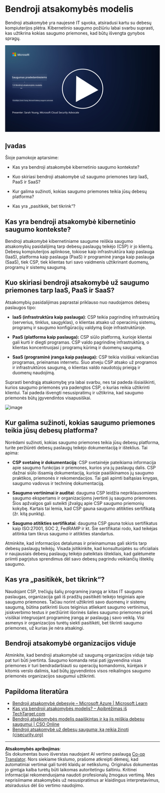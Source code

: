 <!--
CO_OP_TRANSLATOR_METADATA:
{
  "original_hash": "a48db640d80c786b928ca178c414f084",
  "translation_date": "2025-09-03T17:26:52+00:00",
  "source_file": "1.6 Shared responsibility model.md",
  "language_code": "lt"
}
-->
# Bendroji atsakomybės modelis

Bendroji atsakomybė yra naujesnė IT sąvoka, atsiradusi kartu su debesų kompiuterijos plėtra. Kibernetinio saugumo požiūriu labai svarbu suprasti, kas užtikrina kokias saugumo priemones, kad būtų išvengta gynybos spragų.

[![Žiūrėti vaizdo įrašą](../../translated_images/1-6_placeholder.e5f314ee81b946d2e99745a3aa36e96432cc432ceaf4b20df35aa84d62ce2408.lt.png)](https://learn-video.azurefd.net/vod/player?id=20bf114b-e90d-428e-ae62-81aa9e9a7175)

## Įvadas

Šioje pamokoje aptarsime:

 - Kas yra bendroji atsakomybė kibernetinio saugumo kontekste?
   
 - Kuo skiriasi bendroji atsakomybė už saugumo priemones tarp IaaS, PaaS ir SaaS?

 - Kur galima sužinoti, kokias saugumo priemones teikia jūsų debesų platforma?

 - Kas yra „pasitikėk, bet tikrink“?

## Kas yra bendroji atsakomybė kibernetinio saugumo kontekste?

Bendroji atsakomybė kibernetiniame saugume reiškia saugumo atsakomybių pasidalijimą tarp debesų paslaugų teikėjo (CSP) ir jo klientų. Debesų kompiuterijos aplinkose, tokiose kaip infrastruktūra kaip paslauga (IaaS), platforma kaip paslauga (PaaS) ir programinė įranga kaip paslauga (SaaS), tiek CSP, tiek klientas turi savo vaidmenis užtikrinant duomenų, programų ir sistemų saugumą.

## Kuo skiriasi bendroji atsakomybė už saugumo priemones tarp IaaS, PaaS ir SaaS?

Atsakomybių pasidalijimas paprastai priklauso nuo naudojamos debesų paslaugos tipo:

 - **IaaS (infrastruktūra kaip paslauga)**: CSP teikia pagrindinę infrastruktūrą (serverius, tinklus, saugyklas), o klientas atsako už operacinių sistemų, programų ir saugumo konfigūracijų valdymą šioje infrastruktūroje.
   
 - **PaaS (platforma kaip paslauga):** CSP siūlo platformą, kurioje klientai gali kurti ir diegti programas. CSP valdo pagrindinę infrastruktūrą, o klientas koncentruojasi į programų kūrimą ir duomenų saugumą.

 - **SaaS (programinė įranga kaip paslauga):** CSP teikia visiškai veikiančias programas, prieinamas internetu. Šiuo atveju CSP atsako už programos ir infrastruktūros saugumą, o klientas valdo naudotojų prieigą ir duomenų naudojimą.

Suprasti bendrąją atsakomybę yra labai svarbu, nes tai padeda išsiaiškinti, kurios saugumo priemonės yra padengtos CSP, o kurias reikia užtikrinti klientui. Tai padeda išvengti nesusipratimų ir užtikrina, kad saugumo priemonės būtų įgyvendintos visapusiškai.

![image](https://github.com/microsoft/Security-101/assets/139931591/7229a633-ec03-44d3-aa74-6c9810f5c47b)

## Kur galima sužinoti, kokias saugumo priemones teikia jūsų debesų platforma?

Norėdami sužinoti, kokias saugumo priemones teikia jūsų debesų platforma, turite peržiūrėti debesų paslaugų teikėjo dokumentaciją ir išteklius. Tai apima:

 - **CSP svetainę ir dokumentaciją**: CSP svetainėje pateikiama informacija apie saugumo funkcijas ir priemones, kurios yra jų paslaugų dalis. CSP dažnai siūlo išsamią dokumentaciją, kurioje paaiškinamos jų saugumo praktikos, priemonės ir rekomendacijos. Tai gali apimti baltąsias knygas, saugumo vadovus ir techninę dokumentaciją.
   
 - **Saugumo vertinimai ir auditai**: dauguma CSP leidžia nepriklausomiems saugumo ekspertams ir organizacijoms įvertinti jų saugumo priemones. Šios apžvalgos gali suteikti įžvalgų apie CSP saugumo priemonių kokybę. Kartais tai lemia, kad CSP gauna saugumo atitikties sertifikatą (žr. kitą punktą).
   
 - **Saugumo atitikties sertifikatai**: dauguma CSP gauna tokius sertifikatus kaip ISO:27001, SOC 2, FedRAMP ir kt. Šie sertifikatai rodo, kad teikėjas atitinka tam tikrus saugumo ir atitikties standartus.

Atminkite, kad informacijos detalumas ir prieinamumas gali skirtis tarp debesų paslaugų teikėjų. Visada įsitikinkite, kad konsultuojatės su oficialiais ir naujausiais debesų paslaugų teikėjo pateiktais ištekliais, kad galėtumėte priimti pagrįstus sprendimus dėl savo debesų pagrindu veikiančių išteklių saugumo.

## Kas yra „pasitikėk, bet tikrink“?

Naudojant CSP, trečiųjų šalių programinę įrangą ar kitas IT saugumo paslaugas, organizacija gali iš pradžių pasitikėti teikėjo teiginiais apie saugumo priemones. Tačiau norint užtikrinti savo duomenų ir sistemų saugumą, būtina patikrinti šiuos teiginius atliekant saugumo vertinimus, įsiskverbimo testus ir peržiūrint išorinės šalies saugumo priemones prieš visiškai integruojant programinę įrangą ar paslaugą į savo veiklą. Visi asmenys ir organizacijos turėtų siekti pasitikėti, bet tikrinti saugumo priemones, už kurias jie nėra atsakingi.

## Bendroji atsakomybė organizacijos viduje

Atminkite, kad bendroji atsakomybė už saugumą organizacijos viduje taip pat turi būti įvertinta. Saugumo komanda retai pati įgyvendina visas priemones ir turi bendradarbiauti su operacijų komandomis, kūrėjais ir kitomis verslo dalimis, kad būtų įgyvendintos visos reikalingos saugumo priemonės organizacijos saugumui užtikrinti.

## Papildoma literatūra
- [Bendroji atsakomybė debesyje – Microsoft Azure | Microsoft Learn](https://learn.microsoft.com/azure/security/fundamentals/shared-responsibility?WT.mc_id=academic-96948-sayoung)
- [Kas yra bendroji atsakomybės modelis? – Apibrėžimas iš TechTarget.com](https://www.techtarget.com/searchcloudcomputing/definition/shared-responsibility-model)
- [Bendroji atsakomybės modelis paaiškintas ir ką jis reiškia debesų saugumui | CSO Online](https://www.csoonline.com/article/570779/the-shared-responsibility-model-explained-and-what-it-means-for-cloud-security.html)
- [Bendroji atsakomybė už debesų saugumą: ką reikia žinoti (cisecurity.org)](https://www.cisecurity.org/insights/blog/shared-responsibility-cloud-security-what-you-need-to-know)

---

**Atsakomybės apribojimas**:  
Šis dokumentas buvo išverstas naudojant AI vertimo paslaugą [Co-op Translator](https://github.com/Azure/co-op-translator). Nors siekiame tikslumo, prašome atkreipti dėmesį, kad automatiniai vertimai gali turėti klaidų ar netikslumų. Originalus dokumentas jo gimtąja kalba turėtų būti laikomas autoritetingu šaltiniu. Kritinei informacijai rekomenduojama naudoti profesionalų žmogaus vertimą. Mes neprisiimame atsakomybės už nesusipratimus ar klaidingus interpretavimus, atsiradusius dėl šio vertimo naudojimo.